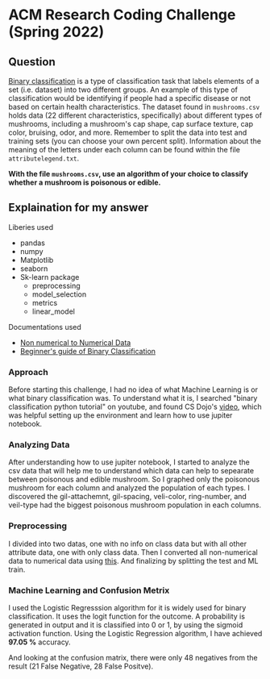 # ACM Research Coding Challenge (Spring 2022)

## [](https://github.com/ACM-Research/-DRAFT-Coding-Challenge-S22#question-one)Question

[Binary classification](https://en.wikipedia.org/wiki/Binary_classification) is a type of classification task that labels elements of a set (i.e. dataset) into two different groups. An example of this type of classification would be identifying if people had a specific disease or not based on certain health characteristics. The dataset found in `mushrooms.csv` holds data (22 different characteristics, specifically) about different types of mushrooms, including a mushroom's cap shape, cap surface texture, cap color, bruising, odor, and more. Remember to split the data into test and training sets (you can choose your own percent split). Information about the meaning of the letters under each column can be found within the file `attributelegend.txt`.

**With the file `mushrooms.csv`, use an algorithm of your choice to classify whether a mushroom is poisonous or edible.**

## Explaination for my answer
Liberies used
- pandas
- numpy
- Matplotlib
- seaborn
- Sk-learn package
  - preprocessing
  - model_selection
  - metrics
  - linear_model

Documentations used
- [Non numerical to Numerical Data](https://pythonprogramming.net/working-with-non-numerical-data-machine-learning-tutorial/)
- [Beginner's guide of Binary Classification](https://www.analyticsvidhya.com/blog/2021/08/a-beginners-guide-to-machine-learning-binary-classification-of-legendary-pokemon-using-multiple-ml-algorithms/)

### Approach
Before starting this challenge, I had no idea of what Machine Learning is or what binary classification was. To understand what it is, I searched "binary classification python tutorial" on youtube, and found CS Dojo's [video](https://www.youtube.com/watch?v=a9UrKTVEeZA), which was helpful setting up the environment and learn how to use jupiter notebook.

### Analyzing Data
After understanding how to use jupiter notebook, I started to analyze the csv data that will help me to understand which data can help to sepearate between poisonous and edible mushroom. So I graphed only the poisonous mushroom for each column and analyzed the population of each types. I discovered the gil-attachemnt, gil-spacing, veli-color, ring-number, and veil-type had the biggest poisonous mushroom population in each columns.

### Preprocessing
I divided into two datas, one with no info on class data but with all other attribute data, one with only class data. Then I converted all non-numerical data to numerical data using [this](https://pythonprogramming.net/working-with-non-numerical-data-machine-learning-tutorial/). And finalizing by splitting the test and ML train.

### Machine Learning and Confusion Metrix
I used the Logistic Regresssion algorithm for it is widely used for binary classification. It uses the logit function for the outcome. A probability is generated in output and it is classified into 0 or 1, by using the sigmoid activation function. Using the Logistic Regression algorithm, I have achieved **97.05 %** accuracy.

And looking at the confusion matrix, there were only 48 negatives from the result (21 False Negative, 28 False Positve).
